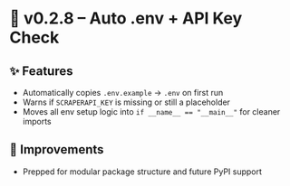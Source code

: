 # 🚀 v0.2.8 – Auto .env + API Key Check

## ✨ Features

- Automatically copies `.env.example` → `.env` on first run
- Warns if `SCRAPERAPI_KEY` is missing or still a placeholder
- Moves all env setup logic into `if __name__ == "__main__"` for cleaner imports

## 🔧 Improvements

- Prepped for modular package structure and future PyPI support
